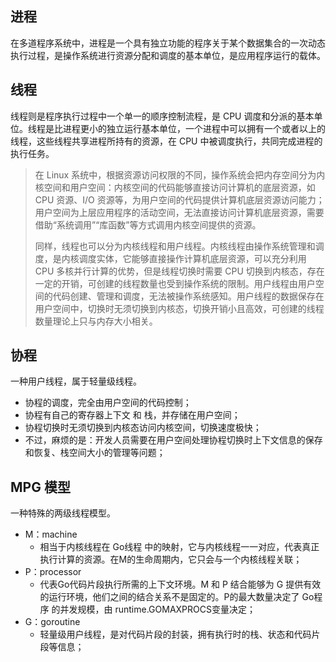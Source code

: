 ## 进程
在多道程序系统中，进程是一个具有独立功能的程序关于某个数据集合的一次动态执行过程，是操作系统进行资源分配和调度的基本单位，是应用程序运行的载体。

## 线程
线程则是程序执行过程中一个单一的顺序控制流程，是 CPU 调度和分派的基本单位。线程是比进程更小的独立运行基本单位，一个进程中可以拥有一个或者以上的线程，这些线程共享进程所持有的资源，在 CPU 中被调度执行，共同完成进程的执行任务。

> 在 Linux 系统中，根据资源访问权限的不同，操作系统会把内存空间分为内核空间和用户空间：内核空间的代码能够直接访问计算机的底层资源，如 CPU 资源、I/O 资源等，为用户空间的代码提供计算机底层资源访问能力；用户空间为上层应用程序的活动空间，无法直接访问计算机底层资源，需要借助“系统调用”“库函数”等方式调用内核空间提供的资源。
> 
> 同样，线程也可以分为内核线程和用户线程。内核线程由操作系统管理和调度，是内核调度实体，它能够直接操作计算机底层资源，可以充分利用 CPU 多核并行计算的优势，但是线程切换时需要 CPU 切换到内核态，存在一定的开销，可创建的线程数量也受到操作系统的限制。用户线程由用户空间的代码创建、管理和调度，无法被操作系统感知。用户线程的数据保存在用户空间中，切换时无须切换到内核态，切换开销小且高效，可创建的线程数量理论上只与内存大小相关。

## 协程
一种用户线程，属于轻量级线程。
* 协程的调度，完全由用户空间的代码控制；
* 协程有自己的寄存器上下文 和 栈，并存储在用户空间；
* 协程切换时无须切换到内核态访问内核空间，切换速度极快；
* 不过，麻烦的是：开发人员需要在用户空间处理协程切换时上下文信息的保存和恢复、栈空间大小的管理等问题；



## MPG 模型
一种特殊的两级线程模型。

* M：machine
  * 相当于内核线程在 Go线程 中的映射，它与内核线程一一对应，代表真正执行计算的资源。在M的生命周期内，它只会与一个内核线程关联；
* P：processor
  * 代表Go代码片段执行所需的上下文环境。M 和 P 结合能够为 G 提供有效的运行环境，他们之间的结合关系不是固定的。P的最大数量决定了 Go程序 的并发规模，由 runtime.GOMAXPROCS变量决定；
* G：goroutine
  * 轻量级用户线程，是对代码片段的封装，拥有执行时的栈、状态和代码片段等信息；
